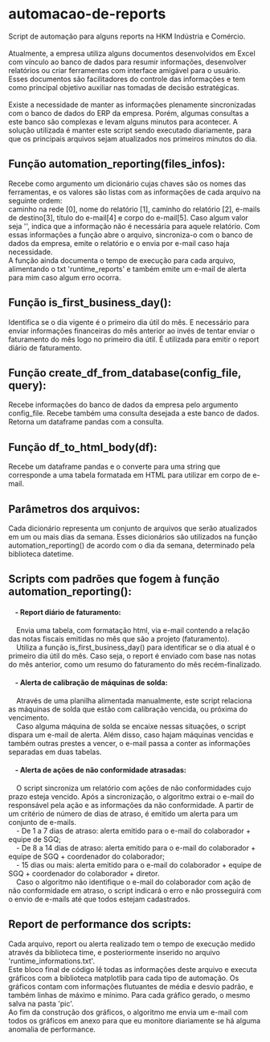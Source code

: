 # automacao-de-reports
Script de automação para alguns reports na HKM Indústria e Comércio.<br><br>
Atualmente, a empresa utiliza alguns documentos desenvolvidos em Excel com vínculo ao banco de dados para resumir informações, desenvolver relatórios ou criar ferramentas com interface amigável para o usuário. Esses documentos são facilitadores do controle das informações e tem como principal objetivo auxiliar nas tomadas de decisão estratégicas.<br><br>
Existe a necessidade de manter as informações plenamente sincronizadas com o banco de dados do ERP da empresa. Porém, algumas consultas a este banco são complexas e levam alguns minutos para acontecer. A solução utilizada é manter este script sendo executado diariamente, para que os principais arquivos sejam atualizados nos primeiros minutos do dia.

## Função automation_reporting(files_infos):
Recebe como argumento um dicionário cujas chaves são os nomes das ferramentas, e os valores são listas com as informações de cada arquivo na seguinte ordem:<br>
caminho na rede [0], nome do relatório [1], caminho do relatório [2], e-mails de destino[3], título do e-mail[4] e corpo do e-mail[5]. Caso algum valor seja '', indica que a informação não é necessária para aquele relatório. Com essas informações a função abre o arquivo, sincroniza-o com o banco de dados da empresa, emite o relatório e o envia por e-mail caso haja necessidade.<br>
A função ainda documenta o tempo de execução para cada arquivo, alimentando o txt 'runtime_reports' e também emite um e-mail de alerta para mim caso algum erro ocorra.

## Função is_first_business_day():
Identifica se o dia vigente é o primeiro dia útil do mês. E necessário para enviar informações financeiras do mês anterior ao invés de tentar enviar o faturamento do mês logo no primeiro dia útil. É utilizada para emitir o report diário de faturamento.

## Função create_df_from_database(config_file, query):
Recebe informações do banco de dados da empresa pelo argumento config_file. Recebe também uma consulta desejada a este banco de dados. Retorna um dataframe pandas com a consulta.

## Função df_to_html_body(df):
Recebe um dataframe pandas e o converte para uma string que corresponde a uma tabela formatada em HTML para utilizar em corpo de e-mail.

## Parâmetros dos arquivos:
Cada dicionário representa um conjunto de arquivos que serão atualizados em um ou mais dias da semana. Esses dicionários são utilizados na função automation_reporting() de acordo com o dia da semana, determinado pela biblioteca datetime.

## Scripts com padrões que fogem à função automation_reporting():
#### &nbsp;&nbsp;&nbsp;&nbsp;- Report diário de faturamento:
&nbsp;&nbsp;&nbsp;&nbsp;Envia uma tabela, com formatação html, via e-mail contendo a relação das notas fiscais emitidas no mês que são a projeto (faturamento).<br>
&nbsp;&nbsp;&nbsp;&nbsp;Utiliza a função is_first_business_day() para identificar se o dia atual é o primeiro dia útil do mês. Caso seja, o report é enviado com base nas notas do mês anterior, como um resumo do faturamento do mês recém-finalizado.

#### &nbsp;&nbsp;&nbsp;&nbsp;- Alerta de calibração de máquinas de solda:
&nbsp;&nbsp;&nbsp;&nbsp;Através de uma planilha alimentada manualmente, este script relaciona as máquinas de solda que estão com calibração vencida, ou próxima do vencimento.<br>
&nbsp;&nbsp;&nbsp;&nbsp;Caso alguma máquina de solda se encaixe nessas situações, o script dispara um e-mail de alerta. Além disso, caso hajam máquinas vencidas e também outras prestes a vencer, o e-mail passa a conter as informações separadas em duas tabelas.

#### &nbsp;&nbsp;&nbsp;&nbsp;- Alerta de ações de não conformidade atrasadas:
&nbsp;&nbsp;&nbsp;&nbsp;O script sincroniza um relatório com ações de não conformidades cujo prazo esteja vencido. Após a sincronização, o algoritmo extrai o e-mail do responsável pela ação e as informações da não conformidade. A partir de um critério de número de dias de atraso, é emitido um alerta para um conjunto de e-mails.<br>
&nbsp;&nbsp;&nbsp;&nbsp;- De 1 a 7 dias de atraso: alerta emitido para o e-mail do colaborador + equipe de SGQ;<br>
&nbsp;&nbsp;&nbsp;&nbsp;- De 8 a 14 dias de atraso: alerta emitido para o e-mail do colaborador + equipe de SGQ + coordenador do colaborador;<br>
&nbsp;&nbsp;&nbsp;&nbsp;- 15 dias ou mais: alerta emitido para o e-mail do colaborador + equipe de SGQ + coordenador do colaborador + diretor. <br>
&nbsp;&nbsp;&nbsp;&nbsp;Caso o algoritmo não identifique o e-mail do colaborador com ação de não conformidade em atraso, o script indicará o erro e não prosseguirá com o envio de e-mails até que todos estejam cadastrados.

## Report de performance dos scripts:
Cada arquivo, report ou alerta realizado tem o tempo de execução medido através da biblioteca time, e posteriormente inserido no arquivo 'runtime_informations.txt'.<br>
Este bloco final de código lê todas as informações deste arquivo e executa gráficos com a biblioteca matplotlib para cada tipo de automação. Os gráficos contam com informações flutuantes de média e desvio padrão, e também linhas de máximo e mínimo. Para cada gráfico gerado, o mesmo salva na pasta 'pic'.<br>
Ao fim da construção dos gráficos, o algoritmo me envia um e-mail com todos os gráficos em anexo para que eu monitore diariamente se há alguma anomalia de performance.
